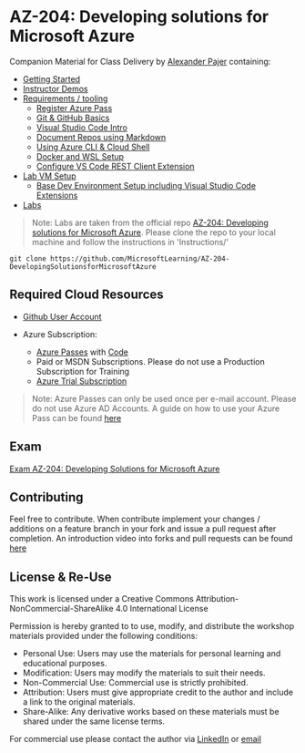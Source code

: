 # AZ-204: Developing solutions for Microsoft Azure

Companion Material for Class Delivery by [Alexander Pajer](https://www.integrations.at/kontakt-impressum.aspx) containing:

  - [Getting Started](./tooling/00-getting-started)
  - [Instructor Demos](./demos)
  - [Requirements / tooling](./tooling)
    - [Register Azure Pass](./tooling/05-azurepass)
    - [Git & GitHub Basics](./tooling/01-git)
    - [Visual Studio Code Intro](./tooling/02-vscode)
    - [Document Repos using Markdown](./tooling/03-markdown)
    - [Using Azure CLI & Cloud Shell](./tooling/04-cli)
    - [Docker and WSL Setup](./tooling/08-docker-wsl)
    - [Configure VS Code REST Client Extension](./tooling/07-rest-client)
  - [Lab VM Setup](./setup)
    - [Base Dev Environment Setup including Visual Studio Code Extensions](./setup/#basics)
  - [Labs](https://github.com/MicrosoftLearning/AZ-204-DevelopingSolutionsforMicrosoftAzure)

> Note: Labs are taken from the official repo [AZ-204: Developing solutions for Microsoft Azure](https://github.com/MicrosoftLearning/AZ-204-DevelopingSolutionsforMicrosoftAzure). Please clone the repo to your local machine and follow the instructions in 'Instructions/'

```
git clone https://github.com/MicrosoftLearning/AZ-204-DevelopingSolutionsforMicrosoftAzure
```
## Required Cloud Resources

- [Github User Account](https://github.com/)

- Azure Subscription:

  - [Azure Passes](https://www.microsoftazurepass.com/) with [Code](./tooling/05-AzurePass)
  - Paid or MSDN Subscriptions. Please do not use a Production Subscription for Training
  - [Azure Trial Subscription](https://azure.microsoft.com/en-us/free/)

> Note: Azure Passes can only be used once per e-mail account. Please do not use Azure AD Accounts. A guide on how to use your Azure Pass can be found [here](./tooling/05-AzurePass)

## Exam

[Exam AZ-204: Developing Solutions for Microsoft Azure](https://docs.microsoft.com/en-us/learn/certifications/exams/az-204)

## Contributing

Feel free to contribute. When contribute implement your changes / additions on a feature branch in your fork and issue a pull request after completion. An introduction video into forks and pull requests can be found [here](https://www.youtube.com/watch?v=nT8KGYVurIU)

## License & Re-Use

This work is licensed under a Creative Commons Attribution-NonCommercial-ShareAlike 4.0 International License

Permission is hereby granted to to use, modify, and distribute the workshop materials provided under the following conditions:

- Personal Use: Users may use the materials for personal learning and educational purposes.
- Modification: Users may modify the materials to suit their needs.
- Non-Commercial Use: Commercial use is strictly prohibited.
- Attribution: Users must give appropriate credit to the author and include a link to the original materials.
- Share-Alike: Any derivative works based on these materials must be shared under the same license terms.

For commercial use please contact the author via [LinkedIn](https://www.linkedin.com/in/alexander-kastil-3bb26511a/) or [email](mailto:alexander.kastil@integrations.at)

